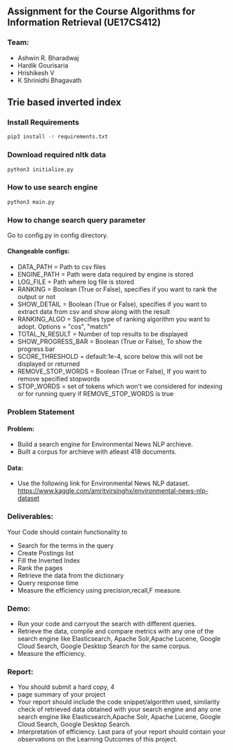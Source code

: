 ## Assignment for the Course Algorithms for Information Retrieval (UE17CS412)

### Team:
* Ashwin R. Bharadwaj
* Hardik Gourisaria
* Hrishikesh V
* K Shrinidhi Bhagavath

## Trie based inverted index


### Install Requirements

```bash
pip3 install -r requirements.txt
```


### Download required nltk data

```bash
python3 initialize.py
```

### How to use search engine

```bash
python3 main.py
```


### How to change search query parameter

Go to config.py in config directory.

#### Changeable configs:
 - DATA_PATH = Path to csv files
 - ENGINE_PATH = Path were data required by engine is stored
 - LOG_FILE = Path where log file is stored
 - RANKING = Boolean (True or False), specifies if you want to rank the output or not
 - SHOW_DETAIL = Boolean (True or False), specifies if you want to extract data from csv and show along with the result
 - RANKING_ALGO = Specifies type of ranking algorithm you want to adopt. Options = "cos", "match"
 - TOTAL_N_RESULT = Number of top results to be displayed
 - SHOW_PROGRESS_BAR = Boolean (True or False), To show the progress bar
 - SCORE_THRESHOLD = default:1e-4, score below this will not be displayed or returned
 - REMOVE_STOP_WORDS = Boolean (True or False), If you want to remove specified stopwords
 - STOP_WORDS = set of tokens which won't we considered for indexing or for running query if REMOVE_STOP_WORDS is true

### Problem Statement
#### Problem:
 - Build a search engine for Environmental News NLP archieve.
 - Built a corpus for archieve with atleast 418 documents.

#### Data:
 - Use the following link for Environmental News NLP dataset. https://www.kaggle.com/amritvirsinghx/environmental-news-nlp-dataset

### Deliverables: 
Your Code should contain functionality to 
 - Search for the terms in the query
 - Create Postings list
 - Fill the Inverted Index
 - Rank the pages
 - Retrieve the data from the dictionary
 - Query response time 
 - Measure the efficiency using precision,recall,F measure.
 
### Demo:
 - Run your code and carryout the search with different queries. 
 - Retrieve the data, compile and compare metrics with any one of the search engine  like Elasticsearch, Apache Solr,Apache Lucene, Google Cloud Search, Google Desktop Search for the same corpus.
 - Measure the efficiency.

### Report:
 - You should submit a hard copy, 4
 - page summary of your project 
 - Your report should include the code snippet/algorithm used, similarity check of retrieved data obtained with your search engine and any one search engine like Elasticsearch,Apache Solr, Apache Lucene, Google Cloud Search, Google Desktop Search.
 - Interpretation of efficiency.
Last para of your report should contain your observations on the Learning Outcomes of this project.

